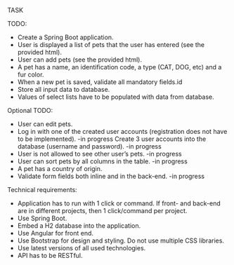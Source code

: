 TASK

TODO:
*	Create a Spring Boot application.
*	User is displayed a list of pets that the user has entered (see the provided html).
*	User can add pets (see the provided html).
*	A pet has a name, an identification code, a type (CAT, DOG, etc) and a fur color.
*	When a new pet is saved, validate all mandatory fields.id
*	Store all input data to database.
*	Values of select lists have to be populated with data from database.


Optional TODO:
*	User can edit pets.
* Log in with one of the created user accounts (registration does not have to be implemented). -in progress
Create 3 user accounts into the database (username and password). -in progress
*	User is not allowed to see other user’s pets. -in progress
*	User can sort pets by all columns in the table. -in progress
*	A pet has a country of origin.
*	Validate form fields both inline and in the back-end. -in progress


Technical requirements:
*	Application has to run with 1 click or command.
If front- and back-end are in different projects, then 1 click/command per project.
*	Use Spring Boot.
*	Embed a H2 database into the application.
*	Use Angular for front end.
*	Use Bootstrap for design and styling. Do not use multiple CSS libraries.
*	Use latest versions of all used technologies.
*	API has to be RESTful.






